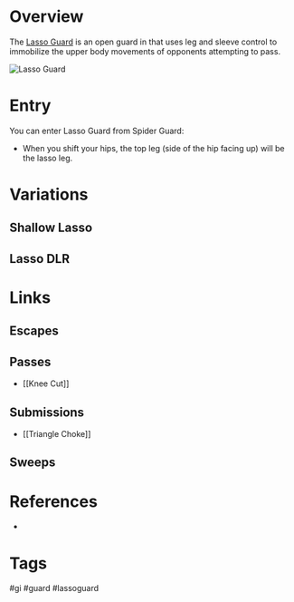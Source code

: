 # Overview
The <u>Lasso Guard</u> is an open guard in that uses leg and sleeve control to immobilize the upper body movements of opponents attempting to pass.

![Lasso Guard](https://evolve-mma.com/wp-content/uploads/2022/02/Rodrigo-and-thales-lasso-guard.jpg)

# Entry
You can enter Lasso Guard from Spider Guard:
- When you shift your hips, the top leg (side of the hip facing up) will be the lasso leg.
# Variations
## Shallow Lasso
## Lasso DLR

# Links
## Escapes
## Passes
- [[Knee Cut]]
## Submissions
- [[Triangle Choke]]
## Sweeps
# References
- 
# Tags
#gi #guard #lassoguard 